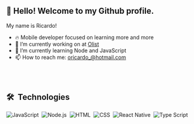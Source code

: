 ## 👋 Hello! Welcome to my Github profile.
My name is Ricardo!



- 🔥 Mobile developer focused on learning more and more
- 🔭 I’m currently working on at [Olist](https://www.olist.com)
- 🌱 I’m currently learning Node and JavaScript
- 📫 How to reach me: oricardo_@hotmail.com

<br><br>

## 🛠 &nbsp;Technologies

![JavaScript](https://img.shields.io/badge/-JavaScript-05122A?style=flat&logo=javascript)&nbsp;
![Node.js](https://img.shields.io/badge/-Node.js-05122A?style=flat&logo=node.js)&nbsp;
![HTML](https://img.shields.io/badge/-HTML-05122A?style=flat&logo=HTML5)&nbsp;
![CSS](https://img.shields.io/badge/-CSS-05122A?style=flat&logo=CSS3&logoColor=1572B6)&nbsp;
![React Native](https://img.shields.io/badge/-React-05122A?style=flat&logo=react)&nbsp;
![Type Script](https://img.shields.io/badge/-TypeScript-05122A?style=flat&logo=typescript)&nbsp;

